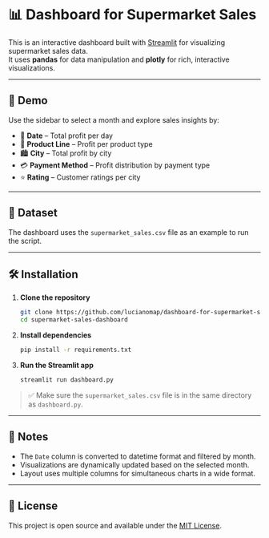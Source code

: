 # 📊 Dashboard for Supermarket Sales 

This is an interactive dashboard built with [Streamlit](https://streamlit.io/) for visualizing supermarket sales data.  
It uses **pandas** for data manipulation and **plotly** for rich, interactive visualizations.

---

## 🚀 Demo

Use the sidebar to select a month and explore sales insights by:

- 📅 **Date** – Total profit per day  
- 🛒 **Product Line** – Profit per product type  
- 🏙️ **City** – Total profit by city  
- 💳 **Payment Method** – Profit distribution by payment type  
- ⭐ **Rating** – Customer ratings per city

---

## 📁 Dataset

The dashboard uses the `supermarket_sales.csv` file as an example to run the script.

---

## 🛠️ Installation

1. **Clone the repository**

    ```bash
    git clone https://github.com/lucianomap/dashboard-for-supermarket-sales.git
    cd supermarket-sales-dashboard
    ```

2. **Install dependencies**

    ```bash
    pip install -r requirements.txt
    ```

3. **Run the Streamlit app**

    ```bash
    streamlit run dashboard.py
    ```

> ✅ Make sure the `supermarket_sales.csv` file is in the same directory as `dashboard.py`.


---

## 📌 Notes

- The `Date` column is converted to datetime format and filtered by month.
- Visualizations are dynamically updated based on the selected month.
- Layout uses multiple columns for simultaneous charts in a wide format.

---

## 📄 License

This project is open source and available under the [MIT License](LICENSE).

